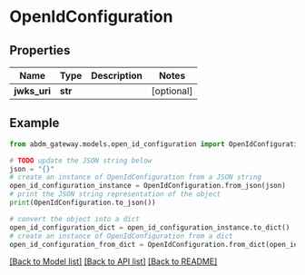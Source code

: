 # OpenIdConfiguration


## Properties

Name | Type | Description | Notes
------------ | ------------- | ------------- | -------------
**jwks_uri** | **str** |  | [optional] 

## Example

```python
from abdm_gateway.models.open_id_configuration import OpenIdConfiguration

# TODO update the JSON string below
json = "{}"
# create an instance of OpenIdConfiguration from a JSON string
open_id_configuration_instance = OpenIdConfiguration.from_json(json)
# print the JSON string representation of the object
print(OpenIdConfiguration.to_json())

# convert the object into a dict
open_id_configuration_dict = open_id_configuration_instance.to_dict()
# create an instance of OpenIdConfiguration from a dict
open_id_configuration_from_dict = OpenIdConfiguration.from_dict(open_id_configuration_dict)
```
[[Back to Model list]](../README.md#documentation-for-models) [[Back to API list]](../README.md#documentation-for-api-endpoints) [[Back to README]](../README.md)



